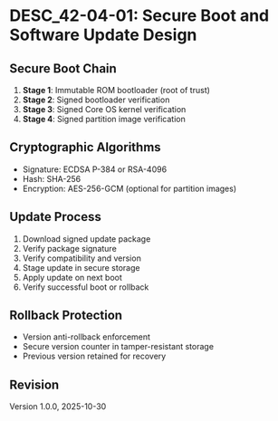 # DESC_42-04-01: Secure Boot and Software Update Design

## Secure Boot Chain
1. **Stage 1**: Immutable ROM bootloader (root of trust)
2. **Stage 2**: Signed bootloader verification
3. **Stage 3**: Signed Core OS kernel verification
4. **Stage 4**: Signed partition image verification

## Cryptographic Algorithms
- Signature: ECDSA P-384 or RSA-4096
- Hash: SHA-256
- Encryption: AES-256-GCM (optional for partition images)

## Update Process
1. Download signed update package
2. Verify package signature
3. Verify compatibility and version
4. Stage update in secure storage
5. Apply update on next boot
6. Verify successful boot or rollback

## Rollback Protection
- Version anti-rollback enforcement
- Secure version counter in tamper-resistant storage
- Previous version retained for recovery

## Revision
Version 1.0.0, 2025-10-30
